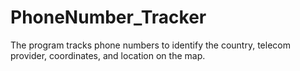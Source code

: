 # PhoneNumber_Tracker
The program tracks phone numbers to identify the country, telecom provider, coordinates, and location on the map.
